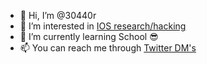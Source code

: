 - 👋 Hi, I’m @30440r
- 👀 I’m interested in [IOS research/hacking](https://t.co/BtWi2UrZ9S?amp=1 "my sort of website")
- 🌱 I’m currently learning School 😎
- 📫 You can reach me through [Twitter DM's](https://twitter.com/30440r "i won't respond asap lol")
